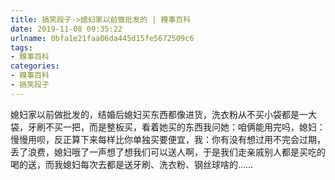 ```yaml
---
title: 搞笑段子->媳妇家以前做批发的 | 糗事百科
date: 2019-11-08 09:35:22
urlname: 0bfa1e21faa06da445d15fe5672509c6
tags: 
- 糗事百科
categories:
- 糗事百科
- 搞笑段子
---
```

媳妇家以前做批发的，结婚后媳妇买东西都像进货，洗衣粉从不买小袋都是一大袋，牙刷不买一把，而是整板买，看着她买的东西我问她：咱俩能用完吗，媳妇：慢慢用呗，反正算下来每样比你单独买要便宜，我：你有没有想过用不完会过期，丢了浪费，媳妇哦了一声想了想我们可以送人啊，于是我们走亲戚别人都是买吃的喝的送，而我媳妇每次去都是送牙刷、洗衣粉、钢丝球啥的……


